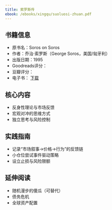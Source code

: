 ```yaml
---
title: 索罗斯传
ebook: /ebooks/xingqu/suoluosi-zhuan.pdf
---
```

## 书籍信息
- 原书名：Soros on Soros
- 作者：乔治·索罗斯（George Soros，美国/匈牙利）
- 出版日期：1995
- Goodreads评分：
- 豆瓣评分：
- 电子书： [下载](/ebooks/xingqu/suoluosi-zhuan.pdf)

## 核心内容
- 反身性理论与市场反馈
- 宏观对冲的思维方式
- 独立思考与风险控制

## 实践指南
- 记录“市场叙事→价格→行为”的反馈链
- 小仓位尝试事件驱动策略
- 设立止损与风险限额

## 延伸阅读
- 随机漫步的傻瓜（可替代）
- 债务危机
- 全球资产配置
